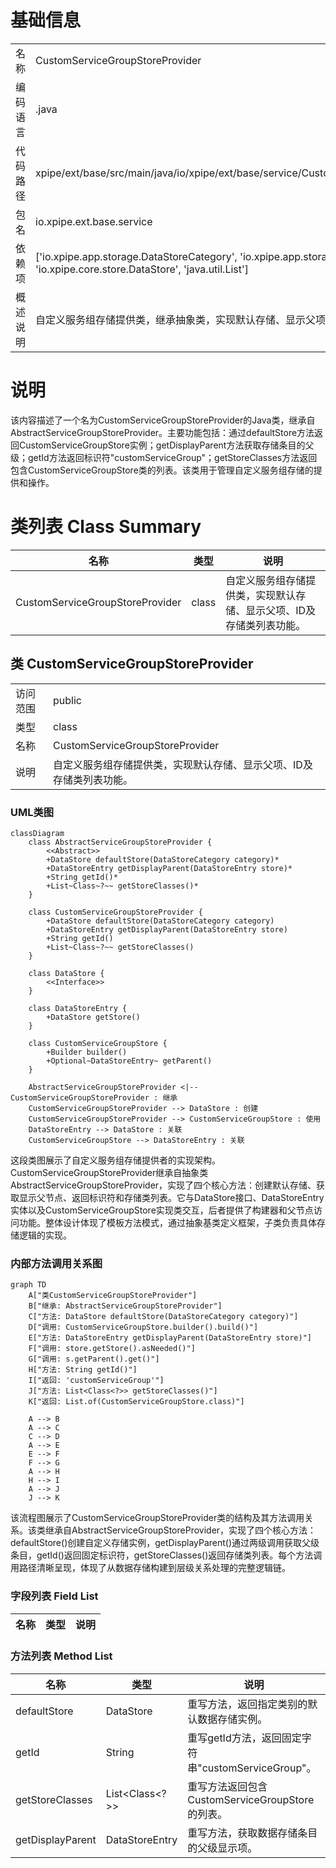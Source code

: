 # 基础信息

|      |      |
|------|------|
| 名称 | CustomServiceGroupStoreProvider |
| 编码语言 | .java |
| 代码路径 | xpipe/ext/base/src/main/java/io/xpipe/ext/base/service/CustomServiceGroupStoreProvider.java |
| 包名 | io.xpipe.ext.base.service |
| 依赖项 | ['io.xpipe.app.storage.DataStoreCategory', 'io.xpipe.app.storage.DataStoreEntry', 'io.xpipe.core.store.DataStore', 'java.util.List'] |
| 概述说明 | 自定义服务组存储提供类，继承抽象类，实现默认存储、显示父项、ID及存储类列表方法。 |

# 说明

该内容描述了一个名为CustomServiceGroupStoreProvider的Java类，继承自AbstractServiceGroupStoreProvider。主要功能包括：通过defaultStore方法返回CustomServiceGroupStore实例；getDisplayParent方法获取存储条目的父级；getId方法返回标识符"customServiceGroup"；getStoreClasses方法返回包含CustomServiceGroupStore类的列表。该类用于管理自定义服务组存储的提供和操作。

# 类列表 Class Summary

| 名称   | 类型  | 说明 |
|-------|------|-------------|
| CustomServiceGroupStoreProvider | class | 自定义服务组存储提供类，实现默认存储、显示父项、ID及存储类列表功能。 |



## 类 CustomServiceGroupStoreProvider

|      |      |
|------|------|
| 访问范围 | public |
| 类型 | class |
| 名称 | CustomServiceGroupStoreProvider |
| 说明 | 自定义服务组存储提供类，实现默认存储、显示父项、ID及存储类列表功能。 |


### UML类图

```mermaid
classDiagram
    class AbstractServiceGroupStoreProvider {
        <<Abstract>>
        +DataStore defaultStore(DataStoreCategory category)*
        +DataStoreEntry getDisplayParent(DataStoreEntry store)*
        +String getId()*
        +List~Class~?~~ getStoreClasses()*
    }

    class CustomServiceGroupStoreProvider {
        +DataStore defaultStore(DataStoreCategory category)
        +DataStoreEntry getDisplayParent(DataStoreEntry store)
        +String getId()
        +List~Class~?~~ getStoreClasses()
    }

    class DataStore {
        <<Interface>>
    }

    class DataStoreEntry {
        +DataStore getStore()
    }

    class CustomServiceGroupStore {
        +Builder builder()
        +Optional~DataStoreEntry~ getParent()
    }

    AbstractServiceGroupStoreProvider <|-- CustomServiceGroupStoreProvider : 继承
    CustomServiceGroupStoreProvider --> DataStore : 创建
    CustomServiceGroupStoreProvider --> CustomServiceGroupStore : 使用
    DataStoreEntry --> DataStore : 关联
    CustomServiceGroupStore --> DataStoreEntry : 关联
```

这段类图展示了自定义服务组存储提供者的实现架构。CustomServiceGroupStoreProvider继承自抽象类AbstractServiceGroupStoreProvider，实现了四个核心方法：创建默认存储、获取显示父节点、返回标识符和存储类列表。它与DataStore接口、DataStoreEntry实体以及CustomServiceGroupStore实现类交互，后者提供了构建器和父节点访问功能。整体设计体现了模板方法模式，通过抽象基类定义框架，子类负责具体存储逻辑的实现。


### 内部方法调用关系图

```mermaid
graph TD
    A["类CustomServiceGroupStoreProvider"]
    B["继承: AbstractServiceGroupStoreProvider"]
    C["方法: DataStore defaultStore(DataStoreCategory category)"]
    D["调用: CustomServiceGroupStore.builder().build()"]
    E["方法: DataStoreEntry getDisplayParent(DataStoreEntry store)"]
    F["调用: store.getStore().asNeeded()"]
    G["调用: s.getParent().get()"]
    H["方法: String getId()"]
    I["返回: 'customServiceGroup'"]
    J["方法: List<Class<?>> getStoreClasses()"]
    K["返回: List.of(CustomServiceGroupStore.class)"]

    A --> B
    A --> C
    C --> D
    A --> E
    E --> F
    F --> G
    A --> H
    H --> I
    A --> J
    J --> K
```

该流程图展示了CustomServiceGroupStoreProvider类的结构及其方法调用关系。该类继承自AbstractServiceGroupStoreProvider，实现了四个核心方法：defaultStore()创建自定义存储实例，getDisplayParent()通过两级调用获取父级条目，getId()返回固定标识符，getStoreClasses()返回存储类列表。每个方法调用路径清晰呈现，体现了从数据存储构建到层级关系处理的完整逻辑链。

### 字段列表 Field List

| 名称  | 类型  | 说明 |
|-------|-------|------|

### 方法列表 Method List

| 名称  | 类型  | 说明 |
|-------|-------|------|
| defaultStore | DataStore | 重写方法，返回指定类别的默认数据存储实例。 |
| getId | String | 重写getId方法，返回固定字符串"customServiceGroup"。 |
| getStoreClasses | List<Class<?>> | 重写方法返回包含CustomServiceGroupStore的列表。 |
| getDisplayParent | DataStoreEntry | 重写方法，获取数据存储条目的父级显示项。 |




